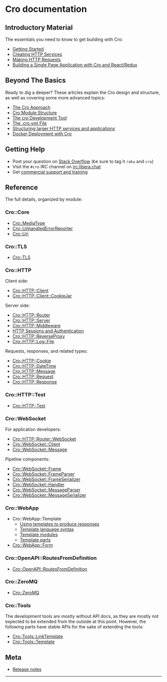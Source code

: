 # Cro documentation

## Introductory Material

The essentials you need to know to get building with Cro:

* [Getting Started](docs/intro/getstarted)
* [Creating HTTP Services](docs/intro/http-server)
* [Making HTTP Requests](docs/intro/http-client)
* [Building a Single Page Application with Cro and React/Redux](docs/intro/spa-with-cro)

## Beyond The Basics

Ready to dig a deeper? These articles explain the Cro design and structure,
as well as covering some more advanced topics:

* [The Cro Approach](docs/approach)
* [Cro Module Structure](docs/module-structure)
* [The cro Development Tool](docs/cro-tool)
* [The .cro.yml File](docs/cro-yml)
* [Structuring larger HTTP services and applications](docs/structuring-services)
* [Docker Deployment with Cro](docs/docker-deployment)

## Getting Help

* Post your question on [Stack Overflow](https://stackoverflow.com/) (be sure
  to tag it `raku` and `cro`)
* Visit the `#cro` IRC channel on [irc.libera.chat](https://libera.chat/)
* Get [commercial support and training](/training-support)

## Reference

The full details, organized by module:

### Cro::Core

* [Cro::MediaType](docs/reference/cro-mediatype)
* [Cro::UnhandledErrorReporter](docs/reference/cro-unhandlederrorreporter)
* [Cro::Uri](docs/reference/cro-uri)

### Cro::TLS

* [Cro::TLS](docs/reference/cro-tls)

### Cro::HTTP

Client side:

* [Cro::HTTP::Client](docs/reference/cro-http-client)
* [Cro::HTTP::Client::CookieJar](docs/reference/cro-http-client-cookiejar)

Server side:

* [Cro::HTTP::Router](docs/reference/cro-http-router)
* [Cro::HTTP::Server](docs/reference/cro-http-server)
* [Cro::HTTP::Middleware](docs/reference/cro-http-middleware)
* [HTTP Sessions and Authentication](docs/http-auth-and-sessions)
* [Cro::HTTP::ReverseProxy](docs/reference/cro-http-reverseproxy)
* [Cro::HTTP::Log::File](docs/reference/cro-http-log-file)

Requests, responses, and related types:

* [Cro::HTTP::Cookie](docs/reference/cro-http-cookie)
* [Cro::HTTP::DateTime](docs/reference/cro-http-datetime)
* [Cro::HTTP::Message](docs/reference/cro-http-message)
* [Cro::HTTP::Request](docs/reference/cro-http-request)
* [Cro::HTTP::Response](docs/reference/cro-http-response)

### Cro::HTTP::Test

* [Cro::HTTP::Test](docs/reference/cro-http-test)

### Cro::WebSocket

For application developers:

* [Cro::HTTP::Router::WebSocket](docs/reference/cro-http-router-websocket)
* [Cro::WebSocket::Client](docs/reference/cro-websocket-client)
* [Cro::WebSocket::Message](docs/reference/cro-websocket-message)

Pipeline components:

* [Cro::WebSocket::Frame](docs/reference/cro-websocket-frame)
* [Cro::WebSocket::FrameParser](docs/reference/cro-websocket-frameparser)
* [Cro::WebSocket::FrameSerializer](docs/reference/cro-websocket-frameserializer)
* [Cro::WebSocket::Handler](docs/reference/cro-websocket-handler)
* [Cro::WebSocket::MessageParser](docs/reference/cro-websocket-messageparser)
* [Cro::WebSocket::MessageSerializer](docs/reference/cro-websocket-messageserializer)

### Cro::WebApp

* Cro::WebApp::Template
    * [Using templates to produce responses](docs/reference/cro-webapp-template)
    * [Template language syntax](docs/reference/cro-webapp-template-syntax)
    * [Template modules](docs/reference/cro-webapp-template-modules)
    * [Template parts](docs/reference/cro-webapp-template-parts)
* [Cro::WebApp::Form](docs/reference/cro-webapp-form)

### Cro::OpenAPI::RoutesFromDefinition

* [Cro::OpenAPI::RoutesFromDefinition](docs/reference/cro-openapi-routesfromdefinition)

### Cro::ZeroMQ

* [Cro::ZeroMQ](docs/reference/cro-zeromq)

### Cro::Tools

The development tools are mostly without API docs, as they are mostly not
expected to be extended from the outside at this point. However, the following
parts have stable APIs for the sake of extending the tools:

* [Cro::Tools::LinkTemplate](docs/reference/cro-tools-linktemplate)
* [Cro::Tools::Template](docs/reference/cro-tools-template)

## Meta

* [Release notes](docs/releases)
---
